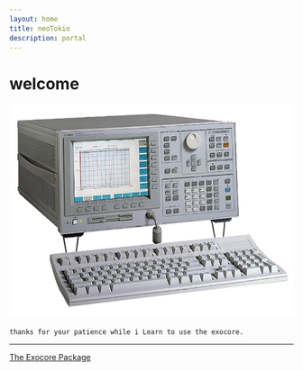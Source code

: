 ```yaml
---
layout: home
title: neoTokio
description: portal
---
```

# welcome

![scope](/images/scope.png)

`thanks for your patience while i Learn to use the exocore. `

---

[The Exocore Package](https://exocore.netlify.app)


